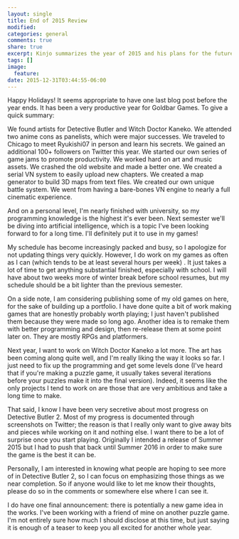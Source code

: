 ```yaml
---
layout: single
title: End of 2015 Review
modified:
categories: general
comments: true
share: true
excerpt: Kinjo summarizes the year of 2015 and his plans for the future.
tags: []
image:
  feature:
date: 2015-12-31T03:44:55-06:00
---
```

Happy Holidays! It seems appropriate to have one last blog post before the year ends. It has been a very productive year for Goldbar Games. To give a quick summary:

We found artists for Detective Butler and Witch Doctor Kaneko. We attended two anime cons as panelists, which were major successes. We traveled to Chicago to meet Ryukishi07 in person and learn his secrets. We gained an additional 100+ followers on Twitter this year. We started our own series of game jams to promote productivity. We worked hard on art and music assets. We crashed the old website and made a better one. We created a serial VN system to easily upload new chapters. We created a map generator to build 3D maps from text files. We created our own unique battle system. We went from having a bare-bones VN engine to nearly a full cinematic experience.

And on a personal level, I'm nearly finished with university, so my programming knowledge is the highest it's ever been. Next semester we'll be diving into artificial intelligence, which is a topic I've been looking forward to for a long time. I'll definitely put it to use in my games!

My schedule has become increasingly packed and busy, so I apologize for not updating things very quickly. However, I do work on my games as often as I can (which tends to be at least several hours per week) . It just takes a lot of time to get anything substantial finished, especially with school. I will have about two weeks more of winter break before school resumes, but my schedule should be a bit lighter than the previous semester.

On a side note, I am considering publishing some of my old games on here, for the sake of building up a portfolio. I have done quite a bit of work making games that are honestly probably worth playing; I just haven't published them because they were made so long ago. Another idea is to remake them with better programming and design, then re-release them at some point later on. They are mostly RPGs and platformers.

Next year, I want to work on Witch Doctor Kaneko a lot more. The art has been coming along quite well, and I'm really liking the way it looks so far. I just need to fix up the programming and get some levels done (I've heard that if you're making a puzzle game, it usually takes several iterations before your puzzles make it into the final version). Indeed, it seems like the only projects I tend to work on are those that are very ambitious and take a long time to make.

That said, I know I have been very secretive about most progress on Detective Butler 2. Most of my progress is documented through screenshots on Twitter; the reason is that I really only want to give away bits and pieces while working on it and nothing else. I want there to be a lot of surprise once you start playing. Originally I intended a release of Summer 2015 but I had to push that back until Summer 2016 in order to make sure the game is the best it can be.

Personally, I am interested in knowing what people are hoping to see more of in Detective Butler 2, so I can focus on emphasizing those things as we near completion. So if anyone would like to let me know their thoughts, please do so in the comments or somewhere else where I can see it.

I do have one final announcement: there is potentially a new game idea in the works. I've been working with a friend of mine on another puzzle game. I'm not entirely sure how much I should disclose at this time, but just saying it is enough of a teaser to keep you all excited for another whole year.
